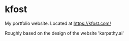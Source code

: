 # kfost
My portfolio website.
Located at https://kfost.com/

Roughly based on the design of the website 'karpathy.ai'
